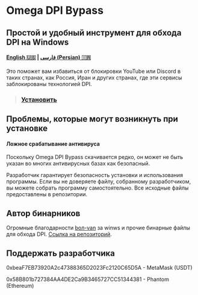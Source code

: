 # Omega DPI Bypass
## Простой и удобный инструмент для обхода DPI на Windows
#### [English 🇺🇸](https://github.com/0netervezer0/Omega-DPI-Bypass/blob/main/README.md)  |  [فارسی (Persian) 🇮🇷](https://github.com/0netervezer0/Omega-DPI-Bypass/blob/main/docs/README_fa.md)
Это поможет вам избавиться от блокировки YouTube или Discord в таких странах, как Россия, Иран и других странах, где эти сервисы заблокированы технологией DPI.
> ### [Установить](https://github.com/0netervezer0/Omega-DPI-Bypass/releases/tag/2.2.2)
## Проблемы, которые могут возникнуть при установке
#### Ложное срабатывание антивируса
Поскольку Omega DPI Bypass скачивается редко, он может не быть указан во многих антивирусных базах как безопасный.

Разработчик гарантирует безопасность установки и использования программы. Если вы не доверяете файлу, собранному разработчиком, вы можете собрать программу самостоятельно. Все исходные файлы предоставлены в репозитории.
## Автор бинарников
Огромные благодарности [bол-van](https://github.com/bol-van) за winws и прочие бинарные файлы для обхода DPI.
[Ссылка на репозиторий](https://github.com/bol-van/zapret).
## Поддержать разработчика
0xbeaF7EB73920A2c47388365D2023Fc2120C65D5A - MetaMask (USDT)

0x58B801b727384AA4DE2Ca9B3465727CC51344381 - Phantom (Ethereum)
